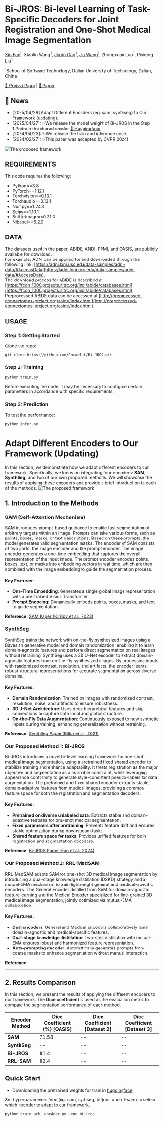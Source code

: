 # Bi-JROS: Bi-level Learning of Task-Specific Decoders for Joint Registration and One-Shot Medical Image Segmentation

<a href="https://scholar.google.com/citations?user=vLN1njoAAAAJ&hl=zh-CN&oi=ao" target="_blank">Xin Fan</a><sup>1</sup>,
Xiaolin Wang<sup>1</sup>,</span>
<a href="https://scholar.google.com/citations?user=MWPKMlsAAAAJ&hl=zh-CN&oi=ao" target="_blank">Jiaxin Gao</a><sup>1</sup>,
<a href="https://scholar.google.com/citations?user=UNXTe-4AAAAJ&hl=zh-CN" target="_blank">Jia Wang</a><sup>1</sup>,
Zhongxuan Luo<sup>1</sup>,</span>
Risheng Liu<sup>1</sup> </span>

<sup>1</sup>School of Software Technology, Dalian University of Technology, Dalian, China &nbsp;&nbsp;

[🏡 Project Page](https://bi-jros.github.io/) |  [📄 Paper](https://openaccess.thecvf.com/content/CVPR2024/html/Fan_Bi-level_Learning_of_Task-Specific_Decoders_for_Joint_Registration_and_One-Shot_CVPR_2024_paper.html) 

## 🎺 News
-  [2025/04/28] Adapt Different Encoders (eg. sam, synthseg) to Our Framework (updating).
- [2025/04/27]: ✨We release the model weight of Bi-JROS in the Step 1:Pretrain the shared encder [🤗 Huggingface](https://huggingface.co/jiawang0704/Bi-JROS-Step1/tree/main)
- [2024/04/23]: ✨We release the train and inference code.
- [2024/02/27]: ✨This paper was accepted by CVPR 2024!

![The proposed framework](framework.png)

## REQUIREMENTS
This code requires the following:
* Python==3.8
* PyTorch==1.12.1
* Torchvision==0.13.1
* Torchaudio==0.12.1
* Numpy==1.24.3
* Scipy==1.10.1
* Scikit-image==0.21.0
* Nibabel==5.2.0 

## DATA
The datasets used in the paper, ABIDE, ANDI, PPMI, and OASIS, are publicly available for download.  
For example, ADNI can be applied for and downloaded through the following link: [https://adni.loni.usc.edu/data-samples/adni-data/#AccessData](https://adni.loni.usc.edu/data-samples/adni-data/#AccessData).  
The download process for ABIDE is described at [https://fcon_1000.projects.nitrc.org/indi/abide/databases.html](https://fcon_1000.projects.nitrc.org/indi/abide/databases.html).  
Preprocessed ABIDE data can be accessed at [http://preprocessed-connectomes-project.org/abide/index.html](http://preprocessed-connectomes-project.org/abide/index.html).  

## USAGE
### Step 1: Getting Started

Clone the repo:
```
git clone https://github.com/Coradlut/Bi-JROS.git
```

### Step 2: Training 

```
python train.py
```
Before executing the code, it may be necessary to configure certain parameters in accordance with specific requirements.

### Step 3: Prediction

To test the performance:

```
python infer.py
```


# Adapt Different Encoders to Our Framework (Updating)

In this section, we demonstrate how we adapt different encoders to our framework. Specifically, we focus on integrating four encoders: **SAM**, **SynthSeg**, and two of our own proposed methods. We will showcase the results of applying these encoders and provide a brief introduction to each of the methods.
![The proposed framework](eco4dec.png)
## 1. Introduction to the Methods

### SAM (Self-Attention Mechanism)

SAM introduces prompt-based guidance to enable fast segmentation of arbitrary targets within an image. Prompts can take various forms, such as points, boxes, masks, or text descriptions. Based on these prompts, the model generates valid segmentation masks. The encoder of SAM consists of two parts: the image encoder and the prompt encoder. The image encoder generates a one-time embedding that captures the overall representation of the input image. The prompt encoder encodes points, boxes, text, or masks into embedding vectors in real time, which are then combined with the image embedding to guide the segmentation process.

#### Key Features:
- **One-Time Embedding**: Generates a single global image representation with a pre-trained Vision Transformer.
- **Prompt Encoding**: Dynamically embeds points, boxes, masks, and text to guide segmentation.

**Reference**: [SAM Paper (Kirillov et al., 2023)](https://arxiv.org/abs/2304.02643)

### SynthSeg

SynthSeg trains the network with on-the-fly synthesized images using a Bayesian generative model and domain randomization, enabling it to learn domain-agnostic features and perform direct segmentation on real images without retraining. SynthSeg uses a 3D U-Net encoder to extract domain-agnostic features from on-the-fly synthesized images. By processing inputs with randomized contrast, resolution, and artifacts, the encoder learns robust structural representations for accurate segmentation across diverse domains.

#### Key Features:
- **Domain Randomization**: Trained on images with randomized contrast, resolution, noise, and artifacts to ensure robustness.
- **3D U-Net Architecture**: Uses deep hierarchical features and skip connections to capture both local and global structure.
- **On-the-Fly Data Augmentation**: Continuously exposed to new synthetic inputs during training, enhancing generalization without retraining.

**Reference**: [SynthSeg Paper (Billot et al., 2021)](https://arxiv.org/abs/2107.09559)



### Our Proposed Method 1: Bi-JROS

Bi-JROS introduces a novel bi-level learning framework for one-shot medical image segmentation, using a pretrained fixed shared encoder to stabilize training and enhance adaptability. It treats registration as the major objective and segmentation as a learnable constraint, while leveraging appearance conformity to generate style-consistent pseudo-labels for data augmentation. The pretrained and fixed shared encoder extracts stable, domain-adaptive features from medical images, providing a common feature space for both the registration and segmentation decoders.

#### Key Features:
- **Pretrained on diverse unlabeled data**: Extracts stable and domain-adaptive features for one-shot medical segmentation.
- **Fixed parameters after pretraining**: Prevents feature drift and ensures stable optimization during downstream tasks.
- **Shared feature space for tasks**: Provides unified features for both registration and segmentation decoders.

**Reference**: [Bi-JROS Paper (Fan et al., 2024)](https://openaccess.thecvf.com/content/CVPR2024/papers/Fan_Bi-level_Learning_of_Task-Specific_Decoders_for_Joint_Registration_and_One-Shot_CVPR_2024_paper.pdf)

### Our Proposed Method 2: RRL-MedSAM

RRL-MedSAM adapts SAM for one-shot 3D medical image segmentation by introducing a dual-stage knowledge distillation (DSKD) strategy and a mutual-EMA mechanism to train lightweight general and medical-specific encoders. The General Encoder distilled from SAM for domain-agnostic feature learning and the Medical Encoder specialized for fine-grained 3D medical image segmentation, jointly optimized via mutual-EMA collaboration.

#### Key Features:
- **Dual encoders**: General and Medical encoders collaboratively learn domain-agnostic and medical-specific features.
- **Dual-stage knowledge distillation**: Two-step distillation with mutual-EMA ensures robust and harmonized feature representation.
- **Auto-prompting decoder**: Automatically generates prompts from coarse masks to enhance segmentation without manual interaction.

**Reference**:

---

## 2. Results Comparison

In this section, we present the results of applying the different encoders to our framework. The **Dice coefficient** is used as the evaluation metric to compare the segmentation performance of each method.

| Encoder Method       | Dice Coefficient (%) [OASIS] | Dice Coefficient [Dataset 2] | Dice Coefficient [Dataset 3] |
|----------------------|------------------------------|------------------------------|------------------------------|
| **SAM**              | 71.58                         | --                         | --                         |
| **SynthSeg**         | --                         | --                         | --                        |
| **Bi-JROS**        |  81.4                        | --                        | --                         |
| **RRL-SAM**        | 82.4                         | --                         | --                         |


<!-- ## 3. Conclusion

By adapting these different encoders into our framework, we are able to leverage the strengths of each method to improve our segmentation accuracy and generalization. SAM and SynthSeg provide strong attention mechanisms and generalization from synthetic data, while our proposed methods offer specialized approaches for fine-grained details and sequential data handling.

We encourage further exploration and experimentation with these encoders to optimize segmentation results across a variety of medical imaging tasks.

---

**Note:** The Dice coefficient values presented above demonstrate how well each encoder performs across different datasets. These results indicate the effectiveness of our framework in handling various medical imaging challenges. -->

## Quick Start
- Downloading the pretrained weghts for train in [huggingface](https://huggingface.co/jiawang0704/Multi-encoders).

Set hyperparameters ‘enc’(eg. sam, sythseg, bi-jros. and rrl-sam) to select which necoder to adapt to our framework. 
```
python train_arbi_enc4dec.py -enc bi-jros
```
<!-- 
```
python infer_arbi_enc4dec.py 
``` -->